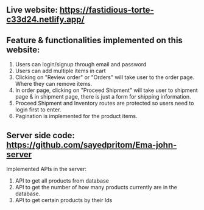 ## Live website: https://fastidious-torte-c33d24.netlify.app/

## Feature & functionalities implemented on this website:
1. Users can login/signup through email and password
2. Users can add multiple items in cart 
3. Clicking on "Review order" or "Orders" will take user to the order page. Where they can remove items.
4. In order page, clicking on "Proceed Shipment" will take user to shipment page & in shipment page, there is just a form for shipping information.
5. Proceed Shipment and Inventory routes are protected so users need to login first to enter.
6. Pagination is implemented for the product items. 

## Server side code: https://github.com/sayedpritom/Ema-john-server

Implemented APIs in the server:
1. API to get all products from database
2. API to get the number of how many products currently are in the database.
3. API to get certain products by their Ids
